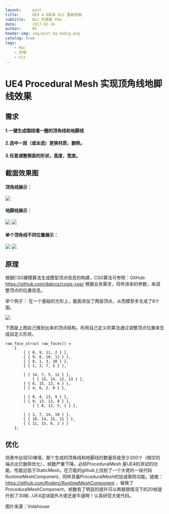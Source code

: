 ```yaml
---
layout:     post
title:      UE4 4.9版本 DLC 重新挂载
subtitle:   DLC 热更新 Pak
date:       2017-02-16
author:     BY
header-img: img/post-bg-debug.png
catalog: true
tags:
    - Mac
    - 终端
    - Git
---
```


# UE4 Procedural Mesh 实现顶角线地脚线效果

## 需求
#### 1.一键生成围绕墙一圈的顶角线和地脚线
#### 2.选中一段（或全选）更换材质，删除。
#### 3.任意调整侧面的形状，高度，宽度。

## 截面效果图
#### 顶角线展示：
![](http://mingchuan.wang/img/Line/Line_1.png)

#### 地脚线展示：
![](http://mingchuan.wang/img/Line/Line_2.png)
![](http://mingchuan.wang/img/Line/Line_4.png)

#### 单个顶角线不同位置展示：
![](http://mingchuan.wang/img/Line/Line_5.png)
![](http://mingchuan.wang/img/Line/Line_6.png)

## 原理

根据CSG建模算法生成模型顶点信息的构建，CSG算法可参照：GitHub: https://github.com/dabroz/csgjs-cpp/
根据业务需求，将传进来的参数，来调整顶点的位置信息。

举个例子：
在一个基础的方形上，截面添加了两层顶点，从而模型多生成了8个面。

![](http://mingchuan.wang/img/Line/Point.png)

下图是上图自己推到出来的顶点结构。利用自己定义的算法通过调整顶点位置来生成自定义形状。
```
raw_face_struct raw_faces[] = 
	{
		{ { 0, 9, 11, 2 } },
		{ { 9, 8, 10, 11 } },
		{ { 8, 1, 3, 10 } },
		{ { 1, 3, 7, 5 } },
        
		{ { 14, 7, 5, 12 } },
        	{ { 15, 14, 12, 13 } },
		{ { 6, 15, 13, 4 } },
		{ { 4, 6, 2, 0 } },
        
		{ { 0, 4, 13, 9 } },
		{ { 9, 13, 12, 8 } },
        	{ { 8, 12, 5, 1 } },

		{ { 3, 7, 14, 10 } },
		{ { 10, 14, 15, 11 } },
		{ { 11, 15, 6, 2 } }
	};
```


## 优化
场景中出现50堵墙，那个生成的顶角线和地脚线的数量将是至少200个（相交的端点出已删除优化），帧数严重下降。必经ProceduralMesh 是UE4的测试的功能，性能远低于StaticMesh。在万能的github上找到了一个大佬的一段代码 RuntimeMeshComponent，同样具备ProceduralMesh的加减乘除功能。链接：https://github.com/Koderz/RuntimeMeshComponent ，替换了ProceduralMeshComponent，帧数有了明显的提升可以再极限情况下的20帧提升到了30帧...UE4这块国外大佬还是牛逼啊！认真研究大佬代码。

图片来源：Vidahouse
